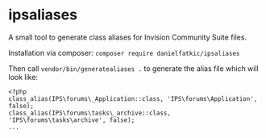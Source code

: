 # ipsaliases

A small tool to generate class aliases for Invision Community Suite files.

Installation via composer:
`composer require danielfatkic/ipsaliases`

Then call  `vendor/bin/generatealiases .` to generate the alias file which will look like:

```
<?php 
class_alias(IPS\forums\_Application::class, 'IPS\forums\Application', false);
class_alias(IPS\forums\tasks\_archive::class, 'IPS\forums\tasks\archive', false);
...
